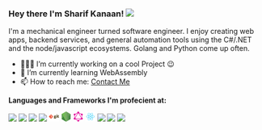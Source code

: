### Hey there I'm Sharif Kanaan! <img src="https://media.giphy.com/media/hvRJCLFzcasrR4ia7z/giphy.gif" width="25px">
<!-- <br />
<a href="https://www.linkedin.com/in/sharifkanaan/">
  <img align="left" alt="Sharif Kanaan's LinkdeIN" width="22px" src="https://cdn.jsdelivr.net/npm/simple-icons@v3/icons/linkedin.svg" />
</a>
<a href="https://www.instagram.com/sharif_kanaan/">
  <img align="left" alt="Sharif Kanaan's Instagram" width="22px" src="https://cdn.jsdelivr.net/npm/simple-icons@v3/icons/instagram.svg" />
</a>
<a href="https://sharif.thekanaan.com">
  <img align="left" alt="Sharif Kanaan's Website" width="22px" src="https://cdn.jsdelivr.net/npm/simple-icons@v3/icons/wordpress.svg" />
</a>
<a href="https://github.com/Sharizzle">
  <img align="left" alt="Sharif Kanaan's Github" width="22px" src="https://cdn.jsdelivr.net/npm/simple-icons@v3/icons/github.svg" />
</a>
<br />
<br /> -->

<!-- **About Me** -->

I'm a mechanical engineer turned software engineer. I enjoy creating web apps, backend services, and general automation tools using the C#/.NET and the node/javascript ecosystems. Golang and Python come up often.

- 👨🏽‍💻 I’m currently working on a cool Project :wink:
- 🌱 I’m currently learning WebAssembly
- 📫 How to reach me: [Contact Me](https://sharif.thekanaan.com/)
<!-- - 📝 [CV](https://sharif.thekanaan.com/CV%20Sharif%20Kanaan.pdf) -->

**Languages and Frameworks I'm profecient at:**  

<code><img height="20" src="https://cdn.jsdelivr.net/npm/programming-languages-logos/src/javascript/javascript.png"></code>
<code><img height="20" src="https://cdn.jsdelivr.net/npm/programming-languages-logos/src/python/python.png" height="100"></code>
<code><img height="20" src="https://cdn.jsdelivr.net/npm/programming-languages-logos/src/go/go.png" height="100"></code>
<code><img height="20" src="https://cdn.jsdelivr.net/npm/programming-languages-logos/src/typescript/typescript.png" height="100"></code>
<code><img height="20" src="https://raw.githubusercontent.com/github/explore/80688e429a7d4ef2fca1e82350fe8e3517d3494d/topics/git/git.png"></code>
<code><img height="20" src="https://raw.githubusercontent.com/github/explore/80688e429a7d4ef2fca1e82350fe8e3517d3494d/topics/nodejs/nodejs.png"></code>
<code><img height="20" src="https://raw.githubusercontent.com/github/explore/5c058a388828bb5fde0bcafd4bc867b5bb3f26f3/topics/graphql/graphql.png"></code>
<code><img height="20" src="https://raw.githubusercontent.com/github/explore/80688e429a7d4ef2fca1e82350fe8e3517d3494d/topics/react/react.png"></code>
<code><img height="20" src="https://raw.githubusercontent.com/jmnote/z-icons/master/svg/csharp.svg"></code>
<code><img height="20" src="https://raw.githubusercontent.com/jmnote/z-icons/master/svg/php.svg"></code>
<code><img height="20" src="https://raw.githubusercontent.com/jmnote/z-icons/master/svg/bash.svg"></code>
